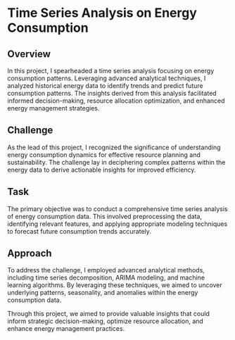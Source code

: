 # Time Series Analysis on Energy Consumption

## Overview
In this project, I spearheaded a time series analysis focusing on energy consumption patterns. Leveraging advanced analytical techniques, I analyzed historical energy data to identify trends and predict future consumption patterns. The insights derived from this analysis facilitated informed decision-making, resource allocation optimization, and enhanced energy management strategies.

## Challenge
As the lead of this project, I recognized the significance of understanding energy consumption dynamics for effective resource planning and sustainability. The challenge lay in deciphering complex patterns within the energy data to derive actionable insights for improved efficiency.

## Task
The primary objective was to conduct a comprehensive time series analysis of energy consumption data. This involved preprocessing the data, identifying relevant features, and applying appropriate modeling techniques to forecast future consumption trends accurately.

## Approach
To address the challenge, I employed advanced analytical methods, including time series decomposition, ARIMA modeling, and machine learning algorithms. By leveraging these techniques, we aimed to uncover underlying patterns, seasonality, and anomalies within the energy consumption data.

Through this project, we aimed to provide valuable insights that could inform strategic decision-making, optimize resource allocation, and enhance energy management practices.
